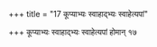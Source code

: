 +++
title = "17 कूप्याभ्यः स्वाहाद्भ्यः स्वाहेत्यपां"

+++
कूप्याभ्यः स्वाहाद्भ्यः स्वाहेत्यपां होमान् १७